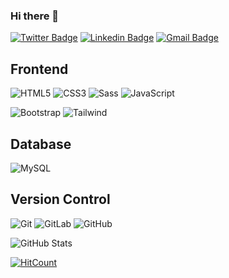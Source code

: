 ### Hi there 👋

[![Twitter Badge](https://img.shields.io/badge/-Martin_Carlin-1ca0f1?style=flat-square&logo=twitter&logoColor=white&link=https://twitter.com/martincarlin87)](https://twitter.com/martincarlin87) [![Linkedin Badge](https://img.shields.io/badge/-Martin_Carlin-blue?style=flat-square&logo=Linkedin&logoColor=white&link=https://www.linkedin.com/in/martincarlin87)](https://www.linkedin.com/in/martincarlin87/) [![Gmail Badge](https://img.shields.io/badge/-martin@martincarlin.uk-c14438?style=flat-square&logo=Gmail&logoColor=white&link=mailto:martin@martincarlin.uk)](mailto:martin@martincarlin.uk)

## Frontend
![HTML5](https://img.shields.io/badge/-HTML5-%23E44D27?style=flat-square&logo=html5&logoColor=ffffff)
![CSS3](https://img.shields.io/badge/-CSS3-%231572B6?style=flat-square&logo=css3)
![Sass](https://img.shields.io/badge/-Sass-%23CC6699?style=flat-square&logo=sass&logoColor=ffffff)
![JavaScript](https://img.shields.io/badge/-JavaScript-black?style=flat-square&logo=javascript)

![Bootstrap](https://img.shields.io/badge/-Bootstrap-563D7C?style=flat-square&logo=bootstrap)
![Tailwind](https://img.shields.io/badge/-Tailwind-333333?style=flat-square&logo=tailwind-css)

## Database
![MySQL](https://img.shields.io/badge/-MySQL-black?style=flat-square&logo=mysql)

## Version Control

![Git](https://img.shields.io/badge/-Git-black?style=flat-square&logo=git)
![GitLab](https://img.shields.io/badge/-GitLab-FCA121?style=flat-square&logo=gitlab)
![GitHub](https://img.shields.io/badge/-GitHub-181717?style=flat-square&logo=github)

<!--
**martincarlin87/martincarlin87** is a ✨ _special_ ✨ repository because its `README.md` (this file) appears on your GitHub profile.

Here are some ideas to get you started:

- 🔭 I’m currently working on ...
- 🌱 I’m currently learning ...
- 👯 I’m looking to collaborate on ...
- 🤔 I’m looking for help with ...
- 💬 Ask me about ...
- 📫 How to reach me: ...
- 😄 Pronouns: ...
- ⚡ Fun fact: ...
-->

![GitHub Stats](https://github-readme-stats.vercel.app/api?username=martincarlin87&show_icons=true&hide_border=true)

[![HitCount](http://hits.dwyl.com/martincarlin87/martincarlin87.svg)](http://hits.dwyl.com/martincarlin87/martincarlin87)


